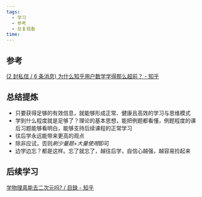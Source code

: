 ```yaml
---
tags:
  - 学习
  - 参考
  - 反复观看
time:
---
```

## 参考
[(2 封私信 / 6 条消息) 为什么知乎用户数学学得那么超前？ - 知乎](https://www.zhihu.com/question/433633705/answer/1619595925)
## 总结提炼
- 只要获得足够的有效信息，就能够形成正常、健康且高效的学习与思维模式
- 学到什么程度就是足够了？理论的基本思想，能把例题都看懂，例题程度的课后习题能够看明白，能够支持后续课程的正常学习
- 往后学永远能带来更高的观点
- 除非应试，否则*刷少量题+大量使用*即可
- 边学边忘？都是这样。忘了就忘了，越往后学，自信心越强，越容易捡起来
## 后续学习
[学物理真能去二次元吗? / 目録 - 知乎](https://zhuanlan.zhihu.com/p/430653328)